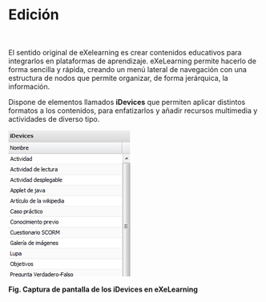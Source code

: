 
# Edición


 



El sentido original de eXelearning es crear contenidos educativos
para integrarlos en plataformas de aprendizaje. eXeLearning permite
hacerlo de forma sencilla y rápida, creando un menú lateral de navegación
con una estructura de nodos que permite organizar, de forma jerárquica,
la información.



Dispone de elementos llamados **iDevices** que permiten aplicar
distintos formatos a los contenidos, para enfatizarlos y añadir recursos
multimedia y actividades de diverso tipo.



![](https://raw.githubusercontent.com/catedu/curso-moodle/master/img/idevices_exe.png)

**Fig. Captura de pantalla de los iDevices en eXeLearning**

